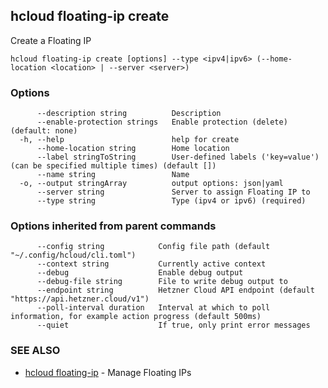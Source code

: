 ## hcloud floating-ip create

Create a Floating IP

```
hcloud floating-ip create [options] --type <ipv4|ipv6> (--home-location <location> | --server <server>)
```

### Options

```
      --description string          Description
      --enable-protection strings   Enable protection (delete) (default: none)
  -h, --help                        help for create
      --home-location string        Home location
      --label stringToString        User-defined labels ('key=value') (can be specified multiple times) (default [])
      --name string                 Name
  -o, --output stringArray          output options: json|yaml
      --server string               Server to assign Floating IP to
      --type string                 Type (ipv4 or ipv6) (required)
```

### Options inherited from parent commands

```
      --config string            Config file path (default "~/.config/hcloud/cli.toml")
      --context string           Currently active context
      --debug                    Enable debug output
      --debug-file string        File to write debug output to
      --endpoint string          Hetzner Cloud API endpoint (default "https://api.hetzner.cloud/v1")
      --poll-interval duration   Interval at which to poll information, for example action progress (default 500ms)
      --quiet                    If true, only print error messages
```

### SEE ALSO

* [hcloud floating-ip](hcloud_floating-ip.md)	 - Manage Floating IPs
